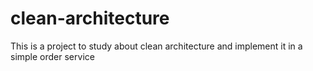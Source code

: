 # clean-architecture
This is a project to study about clean architecture and implement it in a simple order service
